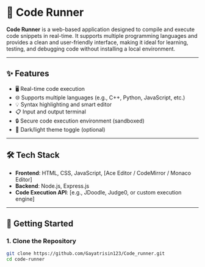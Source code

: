 # 🚀 Code Runner

**Code Runner** is a web-based application designed to compile and execute code snippets in real-time. It supports multiple programming languages and provides a clean and user-friendly interface, making it ideal for learning, testing, and debugging code without installing a local environment.

---

## ✨ Features

- 🖥️ Real-time code execution
- 🌐 Supports multiple languages (e.g., C++, Python, JavaScript, etc.)
- 💡 Syntax highlighting and smart editor
- 📋 Input and output terminal
- 🔒 Secure code execution environment (sandboxed)
- 🌙 Dark/light theme toggle (optional)

---

## 🛠️ Tech Stack

- **Frontend**: HTML, CSS, JavaScript, [Ace Editor / CodeMirror / Monaco Editor]
- **Backend**: Node.js, Express.js
- **Code Execution API**: [e.g., JDoodle, Judge0, or custom execution engine]

---

## 🚀 Getting Started

### 1. Clone the Repository

```bash
git clone https://github.com/Gayatrisin123/Code_runner.git
cd code-runner
